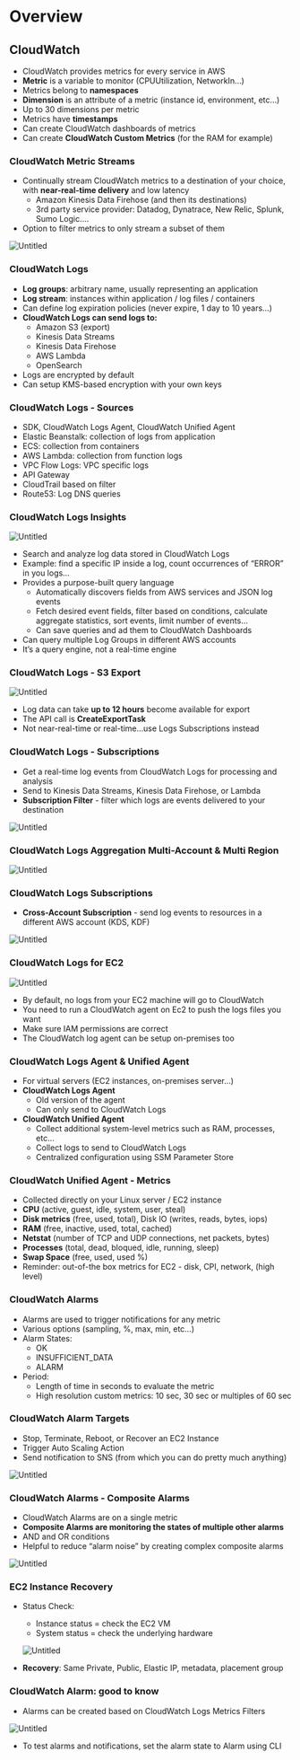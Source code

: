 # Overview

## CloudWatch

- CloudWatch provides metrics for every service in AWS
- **Metric** is a variable to monitor (CPUUtilization, NetworkIn…)
- Metrics belong to **namespaces**
- **Dimension** is an attribute of a metric (instance id, environment, etc…)
- Up to 30 dimensions per metric
- Metrics have **timestamps**
- Can create CloudWatch dashboards of metrics
- Can create **CloudWatch Custom Metrics** (for the RAM for example)

### CloudWatch Metric Streams

- Continually stream CloudWatch metrics to a destination of your choice, with **near-real-time delivery** and low latency
    - Amazon Kinesis Data Firehose (and then its destinations)
    - 3rd party service provider: Datadog, Dynatrace, New Relic, Splunk, Sumo Logic….
- Option to filter metrics to only stream a subset of them

![Untitled](https://s3-us-west-2.amazonaws.com/secure.notion-static.com/fb26c11a-ae26-4ad8-8859-52ff20417b0f/Untitled.png)

### CloudWatch Logs

- **Log groups**: arbitrary name, usually representing an application
- **Log stream**: instances within application / log files / containers
- Can define log expiration policies (never expire, 1 day to 10 years…)
- **CloudWatch Logs can send logs to:**
    - Amazon S3 (export)
    - Kinesis Data Streams
    - Kinesis Data Firehose
    - AWS Lambda
    - OpenSearch
- Logs are encrypted by default
- Can setup KMS-based encryption with your own keys

### CloudWatch Logs - Sources

- SDK, CloudWatch Logs Agent, CloudWatch Unified Agent
- Elastic Beanstalk: collection of logs from application
- ECS: collection from containers
- AWS Lambda: collection from function logs
- VPC Flow Logs: VPC specific logs
- API Gateway
- CloudTrail based on filter
- Route53: Log DNS queries

### CloudWatch Logs Insights

![Untitled](https://s3-us-west-2.amazonaws.com/secure.notion-static.com/ccca743e-80bf-4eb2-a5d6-e90371d8d1ec/Untitled.png)

- Search and analyze log data stored in CloudWatch Logs
- Example: find a specific IP inside a log, count occurrences of “ERROR” in you logs…
- Provides a purpose-built query language
    - Automatically discovers fields from AWS services and JSON log events
    - Fetch desired event fields, filter based on conditions, calculate aggregate statistics, sort events, limit number of events…
    - Can save queries and ad them to CloudWatch Dashboards
- Can query multiple Log Groups in different AWS accounts
- It’s a query engine, not a real-time engine

### CloudWatch Logs - S3 Export

![Untitled](https://s3-us-west-2.amazonaws.com/secure.notion-static.com/3d7fe946-4f41-4aba-9036-3a99fe1f1837/Untitled.png)

- Log data can take **up to 12 hours** become available for export
- The API call is **CreateExportTask**
- Not near-real-time or real-time…use Logs Subscriptions instead

### CloudWatch Logs - Subscriptions

- Get a real-time log events from CloudWatch Logs for processing and analysis
- Send to Kinesis Data Streams, Kinesis Data Firehose, or Lambda
- **Subscription Filter** - filter which logs are events delivered to your destination

![Untitled](https://s3-us-west-2.amazonaws.com/secure.notion-static.com/56b23247-07cc-4853-8cb0-57a1b199d9df/Untitled.png)

### CloudWatch Logs Aggregation Multi-Account & Multi Region

![Untitled](https://s3-us-west-2.amazonaws.com/secure.notion-static.com/95e6cb99-c678-4590-8929-aa773d4eadb8/Untitled.png)

### CloudWatch Logs Subscriptions

- **Cross-Account Subscription** - send log events to resources in a different AWS account (KDS, KDF)

![Untitled](https://s3-us-west-2.amazonaws.com/secure.notion-static.com/a43bcfb1-5e5f-41df-91b8-4d693203db82/Untitled.png)

### CloudWatch Logs for EC2

![Untitled](https://s3-us-west-2.amazonaws.com/secure.notion-static.com/d4df4ca0-39a6-4fed-886d-5ce8526df298/Untitled.png)

- By default, no logs from your EC2 machine will go to CloudWatch
- You need to run a CloudWatch agent on Ec2 to push the logs files you want
- Make sure IAM permissions are correct
- The CloudWatch log agent can be setup on-premises too

### CloudWatch Logs Agent & Unified Agent

- For virtual servers (EC2 instances, on-premises server…)
- **CloudWatch Logs Agent**
    - Old version of the agent
    - Can only send to CloudWatch Logs
- **CloudWatch Unified Agent**
    - Collect additional system-level metrics such as RAM, processes, etc…
    - Collect logs to send to CloudWatch Logs
    - Centralized configuration using SSM Parameter Store

### CloudWatch Unified Agent - Metrics

- Collected directly on your Linux server / EC2 instance
- **CPU** (active, guest, idle, system, user, steal)
- **Disk metrics** (free, used, total), Disk IO (writes, reads, bytes, iops)
- **RAM** (free, inactive, used, total, cached)
- **Netstat** (number of TCP and UDP connections, net packets, bytes)
- **Processes** (total, dead, bloqued, idle, running, sleep)
- **Swap Space** (free, used, used %)
- Reminder: out-of-the box metrics for EC2 - disk, CPI, network, (high level)

### CloudWatch Alarms

- Alarms are used to trigger notifications for any metric
- Various options (sampling, %, max, min, etc…)
- Alarm States:
    - OK
    - INSUFFICIENT_DATA
    - ALARM
- Period:
    - Length of time in seconds to evaluate the metric
    - High resolution custom metrics: 10 sec, 30 sec or multiples of 60 sec

### CloudWatch Alarm Targets

- Stop, Terminate, Reboot, or Recover an EC2 Instance
- Trigger Auto Scaling Action
- Send notification to SNS (from which you can do pretty much anything)

![Untitled](https://s3-us-west-2.amazonaws.com/secure.notion-static.com/819e69ec-8183-4128-aa68-96a938935672/Untitled.png)

### CloudWatch Alarms - Composite Alarms

- CloudWatch Alarms are on a single metric
- **Composite Alarms are monitoring the states of multiple other alarms**
- AND and OR conditions
- Helpful to reduce “alarm noise” by creating complex composite alarms

![Untitled](https://s3-us-west-2.amazonaws.com/secure.notion-static.com/0e0e7244-9dab-4d29-be9f-2957f2c7aeed/Untitled.png)

### EC2 Instance Recovery

- Status Check:
    - Instance status = check the EC2 VM
    - System status = check the underlying hardware

    ![Untitled](https://s3-us-west-2.amazonaws.com/secure.notion-static.com/d72862d7-a3c0-4fee-a453-ffe2a0ed9eaa/Untitled.png)

- **Recovery**: Same Private, Public, Elastic IP, metadata, placement group

### CloudWatch Alarm: good to know

- Alarms can be created based on CloudWatch Logs Metrics Filters

![Untitled](https://s3-us-west-2.amazonaws.com/secure.notion-static.com/2f7339ee-9649-412e-8282-e1380893a8f1/Untitled.png)

- To test alarms and notifications, set the alarm state to Alarm using CLI